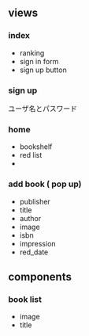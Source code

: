 ## views
### index
- ranking
- sign in form
- sign up button
### sign up
ユーザ名とパスワード
### home
- bookshelf
- red list
-  
### add book ( pop up)
 - publisher
 - title
 - author
 - image
 - isbn
 - impression
 - red_date

## components
### book list
- image
- title